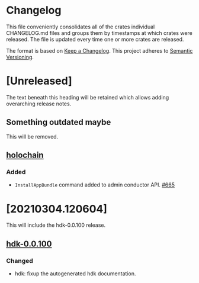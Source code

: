 # Changelog
This file conveniently consolidates all of the crates individual CHANGELOG.md files and groups them by timestamps at which crates were released.
The file is updated every time one or more crates are released.

The format is based on [Keep a Changelog](https://keepachangelog.com/en/1.0.0/).
This project adheres to [Semantic Versioning](https://semver.org/spec/v2.0.0.html).

# [Unreleased]
The text beneath this heading will be retained which allows adding overarching release notes.

## Something outdated maybe
This will be removed.

## [holochain](crates/holochain/CHANGELOG.md#unreleased)
### Added

- `InstallAppBundle` command added to admin conductor API. [#665](https://github.com/holochain/holochain/pull/665)

# [20210304.120604]
This will include the hdk-0.0.100 release.

## [hdk-0.0.100](crates/hdk/CHANGELOG.md#0.0.100)

### Changed
- hdk: fixup the autogenerated hdk documentation.
